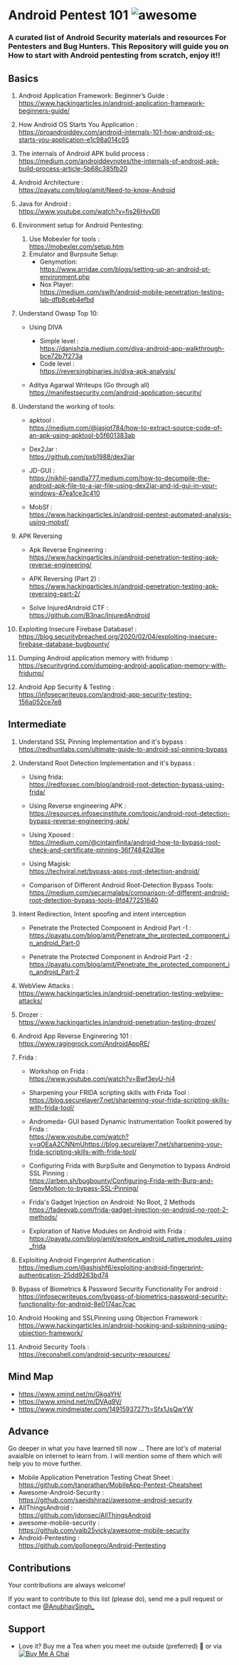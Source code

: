 # Android Pentest 101 ![awesome](https://awesome.re/badge.svg)

### A curated list of Android Security materials and resources For Pentesters and Bug Hunters. This Repository will guide you on How to start with Android pentesting from scratch, enjoy it!!

## Basics 

1. Android Application Framework: Beginner’s Guide : <br> https://www.hackingarticles.in/android-application-framework-beginners-guide/

2. How Android OS Starts You Application : <br> https://proandroiddev.com/android-internals-101-how-android-os-starts-you-application-e1c98a014c05

3. The internals of Android APK build process : <br> https://medium.com/androiddevnotes/the-internals-of-android-apk-build-process-article-5b68c385fb20

4. Android Architecture : <br> https://payatu.com/blog/amit/Need-to-know-Android

5. Java for Android : <br> https://www.youtube.com/watch?v=fis26HvvDII

6. Environment setup for Android Pentesting: <br> 
	1. Use Mobexler for tools : <br> https://mobexler.com/setup.htm
	2. Emulator and Burpsuite Setup:
	    * Genymotion: <br> https://www.arridae.com/blogs/setting-up-an-android-pt-environment.php
	    * Nox Player: <br> https://medium.com/swlh/android-mobile-penetration-testing-lab-dfb8ceb4efbd
  
7. Understand Owasp Top 10:

	* Using DIVA

	  * Simple level : <br> https://danishzia.medium.com/diva-android-app-walkthrough-bce72b7f273a
	  * Code level : <br> https://reversingbinaries.in/diva-apk-analysis/

	* Aditya Agarwal Writeups (Go through all) <br> https://manifestsecurity.com/android-application-security/

8. Understand the working of tools:

	* apktool : <br> https://medium.com/@jasjot784/how-to-extract-source-code-of-an-apk-using-apktool-b5f601383ab
	
	* Dex2Jar : <br> https://github.com/pxb1988/dex2jar
	
	* JD-GUI : <br> https://nikhil-gandla777.medium.com/how-to-decompile-the-android-apk-file-to-a-jar-file-using-dex2jar-and-jd-gui-in-your-windows-47ea1ce3c410

	* MobSf : <br> https://www.hackingarticles.in/android-pentest-automated-analysis-using-mobsf/

9. APK Reversing

	* Apk Reverse Engineering : <br> https://www.hackingarticles.in/android-penetration-testing-apk-reverse-engineering/

	* APK Reversing (Part 2) : <br> https://www.hackingarticles.in/android-penetration-testing-apk-reversing-part-2/
 
	* Solve InjuredAndroid CTF : <br> https://github.com/B3nac/InjuredAndroid

10. Exploiting Insecure Firebase Database! : <br> https://blog.securitybreached.org/2020/02/04/exploiting-insecure-firebase-database-bugbounty/

11. Dumping Android application memory with fridump : <br> https://securitygrind.com/dumping-android-application-memory-with-fridump/

12. Android App Security & Testing : <br> https://infosecwriteups.com/android-app-security-testing-156a052ce7e8

## Intermediate 


1) Understand SSL Pinning Implementation and it's bypass : <br> https://redhuntlabs.com/ultimate-guide-to-android-ssl-pinning-bypass

2) Understand Root Detection Implementation and it's bypass : 
	
	* Using frida: <br> https://redfoxsec.com/blog/android-root-detection-bypass-using-frida/ 
	
	* Using Reverse engineering APK : <br> https://resources.infosecinstitute.com/topic/android-root-detection-bypass-reverse-engineering-apk/

	* Using Xposed : <br> https://medium.com/@cintainfinita/android-how-to-bypass-root-check-and-certificate-pinning-36f74842d3be

	* Using Magisk: <br> https://techviral.net/bypass-apps-root-detection-android/

	* Comparison of Different Android Root-Detection Bypass Tools: <br> https://medium.com/secarmalabs/comparison-of-different-android-root-detection-bypass-tools-8fd477251640

3) Intent Redirection, Intent spoofing and intent interception

	* Penetrate the Protected Component in Android Part -1 : <br> https://payatu.com/blog/amit/Penetrate_the_protected_component_in_android_Part-0

	* Penetrate the Protected Component in Android Part -2 : <br> https://payatu.com/blog/amit/Penetrate_the_protected_component_in_android_Part-2

4) WebView Attacks : <br>  https://www.hackingarticles.in/android-penetration-testing-webview-attacks/

5) Drozer : <br> https://www.hackingarticles.in/android-penetration-testing-drozer/

6) Android App Reverse Engineering 101 : <br> https://www.ragingrock.com/AndroidAppRE/

7) Frida : 
	
	* Workshop on Frida : <br> https://www.youtube.com/watch?v=Bwf3eyU-hi4 
	
	* Sharpening your FRIDA scripting skills with Frida Tool : <br> https://blog.securelayer7.net/sharpening-your-frida-scripting-skills-with-frida-tool/
	
	* Andromeda- GUI based Dynamic Instrumentation Toolkit powered by Frida : <br> https://www.youtube.com/watch?v=qOEaA2CNNmUhttps://blog.securelayer7.net/sharpening-your-frida-scripting-skills-with-frida-tool/
	
	* Configuring Frida with BurpSuite and Genymotion to bypass Android SSL Pinning : <br> https://arben.sh/bugbounty/Configuring-Frida-with-Burp-and-GenyMotion-to-bypass-SSL-Pinning/
	
	* Frida's Gadget Injection on Android: No Root, 2 Methods <br> https://fadeevab.com/frida-gadget-injection-on-android-no-root-2-methods/
	
	* Exploration of Native Modules on Android with Frida : <br> https://payatu.com/blog/amit/explore_android_native_modules_using_frida

7) Exploiting Android Fingerprint Authentication : <br> https://medium.com/@ashishf6/exploiting-android-fingerprint-authentication-25dd9263bd74

8) Bypass of Biometrics & Password Security Functionality For android : <br> https://infosecwriteups.com/bypass-of-biometrics-password-security-functionality-for-android-8e0174ac7cac

9) Android Hooking and SSLPinning using Objection Framework : <br> https://www.hackingarticles.in/android-hooking-and-sslpinning-using-objection-framework/

10) Android Security Tools : <br> https://reconshell.com/android-security-resources/

##  Mind Map

* https://www.xmind.net/m/GkgaYH/
* https://www.xmind.net/m/DVAq9V/
* https://www.mindmeister.com/1491593727?t=Sfx1JsQwYW

## Advance

Go deeper in what you have learned till now ... There are lot's of material avaialble on internet to learn from. I will mention some of them which will help you to move further.

* Mobile Application Penetration Testing Cheat Sheet : <br> https://github.com/tanprathan/MobileApp-Pentest-Cheatsheet
* Awesome-Android-Security : <br> https://github.com/saeidshirazi/awesome-android-security
* AllThingsAndroid : <br> https://github.com/jdonsec/AllThingsAndroid
* awesome-mobile-security : <br> https://github.com/vaib25vicky/awesome-mobile-security
* Android-Pentesting : <br> https://github.com/pollonegro/Android-Pentesting


## Contributions
Your contributions are always welcome!

If you want to contribute to this list (please do), send me a pull request or contact me [@AnubhavSingh_](https://twitter.com/AnubhavSingh_)

## Support

* Love it? Buy me a Tea when you meet me outside (preferred) 🥤 or via <br> <a href="https://www.buymeacoffee.com/anubhavsingh" target="_blank"><img src="https://img.buymeacoffee.com/button-api/?text=Buy%20me%20a%20Chai&emoji=%E2%98%95&slug=anubhavsingh&button_colour=FFDD00&font_colour=000000&font_family=Cookie&outline_colour=000000&coffee_colour=ffffff" alt="Buy Me A Chai"></a>





